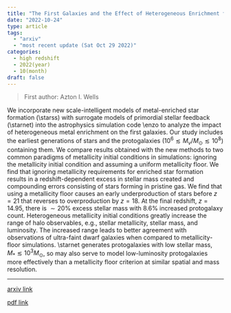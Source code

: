```yaml
---
title: "The First Galaxies and the Effect of Heterogeneous Enrichment from Primordial Stars"
date: "2022-10-24"
type: article
tags:
  - "arxiv"
  - "most recent update (Sat Oct 29 2022)"
categories:
  - high redshift
  - 2022(year)
  - 10(month)
draft: false
---
```


> First author: Azton I. Wells

 We incorporate new scale-intelligent models of metal-enriched star formation
(\starss) with surrogate models of primordial stellar feedback (\starnet) into
the astrophysics simulation code \enzo to analyze the impact of heterogeneous
metal enrichment on the first galaxies. Our study includes the earliest
generations of stars and the protogalaxies ($10^6 \lesssim M_v/M_\odot \lesssim
10^8$) containing them. We compare results obtained with the new methods to two
common paradigms of metallicity initial conditions in simulations: ignoring the
metallicity initial condition and assuming a uniform metallicity floor. We find
that ignoring metallicity requirements for enriched star formation results in a
redshift-dependent excess in stellar mass created and compounding errors
consisting of stars forming in pristine gas. We find that using a metallicity
floor causes an early underproduction of stars before $z=21$ that reverses to
overproduction by $z=18$. At the final redshift, $z=14.95$, there is $\sim
20\%$ excess stellar mass with 8.6\% increased protogalaxy count. Heterogeneous
metallicity initial conditions greatly increase the range of halo observables,
e.g., stellar metallicity, stellar mass, and luminosity. The increased range
leads to better agreement with observations of ultra-faint dwarf galaxies when
compared to metallicity-floor simulations. \starnet generates protogalaxies
with low stellar mass, $M_* \lesssim 10^3 M_\odot$, so may also serve to model
low-luminosity protogalaxies more effectively than a metallicity floor
criterion at similar spatial and mass resolution.

---
[arxiv link](http://arxiv.org/abs/2210.14805v1)

[pdf link](http://arxiv.org/pdf/2210.14805v1)
